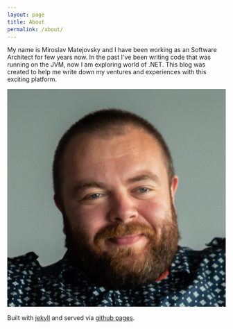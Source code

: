 ```yaml
---
layout: page
title: About
permalink: /about/
---
```


My name is Miroslav Matejovsky and I have been working as an Software Architect for few years now.
In the past I've been writing code that was running on the JVM, now I am exploring world of .NET.
This blog was created to help me write down my ventures and experiences with this exciting platform.

![Me](./images/me.jpg)

Built with [jekyll][jekyll-organization] and served via [github pages][github-pages].

[jekyll-organization]: https://github.com/jekyll
[github-pages]: https://pages.github.com/
